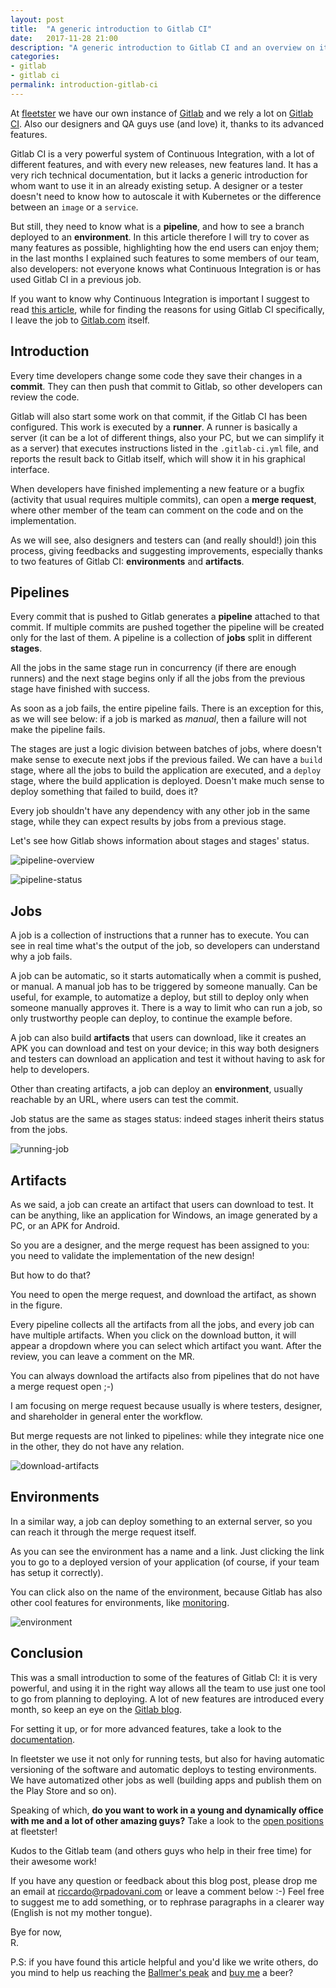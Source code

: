 ```yaml
---
layout: post
title:  "A generic introduction to Gitlab CI"
date:   2017-11-28 21:00
description: "A generic introduction to Gitlab CI and an overview on its features"
categories:
- gitlab
- gitlab ci
permalink: introduction-gitlab-ci
---
```


At [fleetster][fleetster] we have our own instance of [Gitlab][gitlab] and we
rely a lot on [Gitlab CI][gitlabci]. Also our designers and QA guys use (and
love) it, thanks to its advanced features.

Gitlab CI is a very powerful system of Continuous Integration, with a lot of
different features, and with every new releases, new features land. It has a
very rich technical documentation, but it lacks a generic introduction for whom
want to use it in an already existing setup. A designer or a tester doesn't need
to know how to autoscale it with Kubernetes or the difference between an `image`
or a `service`.

But still, they need to know what is a **pipeline**, and how to see a branch
deployed to an **environment**. In this article therefore I will try to cover as
many features as possible, highlighting how the end users can enjoy them; in the
last months I explained such features to some members of our team, also
developers: not everyone knows what Continuous Integration is or has used Gitlab
CI in a previous job.

If you want to know why Continuous Integration is important I suggest to read
[this article][why-ci], while for finding the reasons for using Gitlab CI
specifically, I leave the job to [Gitlab.com][gitlabci] itself.

## Introduction

Every time developers change some code they save their changes in a **commit**. 
They can then push that commit to Gitlab, so other developers can review the code.

Gitlab will also start some work on that commit, if the Gitlab CI has been
configured. This work is executed by a **runner**. A runner is basically a
server (it can be a lot of different things, also your PC, but we can simplify
it as a server) that executes instructions listed in the `.gitlab-ci.yml` file,
and reports the result back to Gitlab itself, which will show it in his
graphical interface.

When developers have finished implementing a new feature or a bugfix (activity
that usual requires multiple commits), can open a **merge request**, where other
member of the team can comment on the code and on the implementation.

As we will see, also designers and testers can (and really should!) join this
process, giving feedbacks and suggesting improvements, especially thanks to two
features of Gitlab CI: **environments** and **artifacts**.

## Pipelines

Every commit that is pushed to Gitlab generates a **pipeline** attached to that
commit. If multiple commits are pushed together the pipeline will be created
only for the last of them. A pipeline is a collection of **jobs** split in
different **stages**.

All the jobs in the same stage run in concurrency (if there are enough runners)
and the next stage begins only if all the jobs from the previous stage have
finished with success.

As soon as a job fails, the entire pipeline fails. There is an exception for
this, as we will see below: if a job is marked as _manual_, then a failure
will not make the pipeline fails.

The stages are just a logic division between batches of jobs, where doesn't make
sense to execute next jobs if the previous failed. We can have a `build` stage,
where all the jobs to build the application are executed, and a `deploy` stage,
where the build application is deployed. Doesn't make much sense to deploy
something that failed to build, does it?

Every job shouldn't have any dependency with any other job in the same stage,
while they can expect results by jobs from a previous stage.

Let's see how Gitlab shows information about stages and stages' status.

![pipeline-overview][pipeline-overview]

![pipeline-status][pipeline-status]

## Jobs

A job is a collection of instructions that a runner has to execute. You can see
in real time what's the output of the job, so developers can understand why a
job fails.

A job can be automatic, so it starts automatically when a commit is pushed, or
manual. A manual job has to be triggered by someone manually. Can be useful, for
example, to automatize a deploy, but still to deploy only when someone manually
approves it. There is a way to limit who can run a job, so only trustworthy
people can deploy, to continue the example before.

A job can also build **artifacts** that users can download, like it creates an
APK you can download and test on your device; in this way both designers and
testers can download an application and test it without having to ask for help
to developers.

Other than creating artifacts, a job can deploy an **environment**, usually
reachable by an URL, where users can test the commit.

Job status are the same as stages status: indeed stages inherit theirs status
from the jobs.

![running-job][running-job]

## Artifacts

As we said, a job can create an artifact that users can download to test. It can
be anything, like an application for Windows, an image generated by a PC, or an
APK for Android.

So you are a designer, and the merge request has been assigned to you: you need
to validate the implementation of the new design!

But how to do that?

You need to open the merge request, and download the artifact, as shown in the
figure.

Every pipeline collects all the artifacts from all the jobs, and every job can
have multiple artifacts. When you click on the download button, it will appear a
dropdown where you can select which artifact you want. After the review, you can
leave a comment on the MR.

You can always download the artifacts also from pipelines that do not have a
merge request open ;-)

I am focusing on merge request because usually is where testers, designer, and
shareholder in general enter the workflow.

But merge requests are not linked to pipelines: while they integrate nice one in
the other, they do not have any relation.

![download-artifacts][download-artifacts]

## Environments

In a similar way, a job can deploy something to an external server, so you can
reach it through the merge request itself.

As you can see the environment has a name and a link. Just clicking the link you
to go to a deployed version of your application (of course, if your team has
setup it correctly).

You can click also on the name of the environment, because Gitlab has also other
cool features for environments, like [monitoring][monitoring].

![environment][environment]

## Conclusion

This was a small introduction to some of the features of Gitlab CI: it is very
powerful, and using it in the right way allows all the team to use just one tool
to go from planning to deploying. A lot of new features are introduced every
month, so keep an eye on the [Gitlab blog][gitlab-blog].

For setting it up, or for more advanced features, take a look to the
[documentation][documentation-ci].

In fleetster we use it not only for running tests, but also for having automatic
versioning of the software and automatic deploys to testing environments. We
have automatized other jobs as well (building apps and publish them on the Play
Store and so on).

Speaking of which, **do you want to work in a young and dynamically office with
me and a lot of other amazing guys?** Take a look to the [open positions][jobs]
at fleetster!

Kudos to the Gitlab team (and others guys who help in their free time) for their
awesome work!

If you have any question or feedback about this blog post, please drop me an
email at [riccardo@rpadovani.com](mailto:riccardo@rpadovani.com) or leave a comment below :-)
Feel free to suggest me to add something, or to rephrase paragraphs in a clearer
way (English is not my mother tongue).

Bye for now,<br/>
R.

P.S: if you have found this article helpful and you'd like we write others, do
you mind to help us reaching the [Ballmer's peak][ballmer] and [buy me][donation] a beer?

[donation]: https://rpadovani.com/donations
[gitlab]: https://gitlab.com/
[gitlabci]: https://about.gitlab.com/gitlab-ci/
[fleetster]: https://www.fleetster.net
[jobs]: https://www.fleetster.net/fleetster-team.html
[why-ci]: https://about.gitlab.com/2015/02/03/7-reasons-why-you-should-be-using-ci/
[ballmer]: https://www.xkcd.com/323/
[gitlab-blog]: https://about.gitlab.com/
[documentation-ci]: https://docs.gitlab.com/ee/ci/README.html
[pipeline-overview]: https://img.rpadovani.com/posts/pipeline-overview.png
[pipeline-status]: https://img.rpadovani.com/posts/pipeline-status.png
[running-job]: https://img.rpadovani.com/posts/running-job.png
[environment]: https://img.rpadovani.com/posts/environment.png
[download-artifacts]: https://img.rpadovani.com/posts/download-artifacts.png
[monitoring]: https://gitlab.com/help/ci/environments.md
